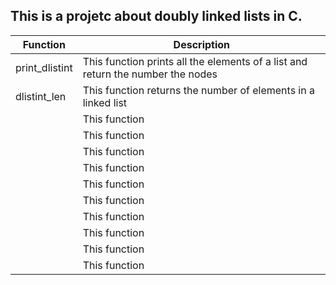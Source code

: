 ## This is a projetc about doubly linked lists in C.

| Function | Description |
| ------ | ------ |
| print_dlistint | This function prints all the elements of a list and return the number the nodes|
| dlistint_len | This function returns the number of elements in a linked list |
|  | This function  |
|  | This function  |
|  | This function  |
|  | This function  |
|  | This function  |
|  | This function  |
|  | This function  |
|  | This function  |
|  | This function  |
|  | This function  |
